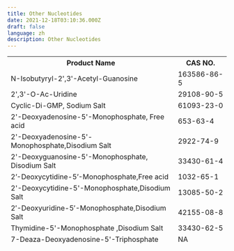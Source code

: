 ```yaml
---
title: Other Nucleotides
date: 2021-12-18T03:10:36.000Z
draft: false
language: zh
description: Other Nucleotides
---
```


<section class="lg:pb-24">
  <div class="max-w-screen-md px-4 mx-auto cmd:px-0">
<table class="border-collapse table-auto w-full text-sm">
<thead>
    <tr class="bg-slate-5">
        <th class="border dark:border-slate-600 font-medium p-4 pl-8 pt-3 pb-3 text-slate-400 dark:text-slate-200 text-left">Product Name</th>
        <th class="border dark:border-slate-600 font-medium p-4 pl-8 pt-3 pb-3 text-slate-400 dark:text-slate-200 text-left">CAS NO.</th>
    </tr>
    <thead>
    <tr>
        <td class="border border-slate-200 dark:border-slate-600 p-4 pl-8 text-slate-500 dark:text-slate-400">N-Isobutyryl-2',3'-Acetyl-Guanosine	</td>
        <td class="border border-slate-200 dark:border-slate-600 p-4 pl-8 text-slate-500 dark:text-slate-400">163586-86-5 </td>
    </tr>
    <tr>
        <td class="border border-slate-200 dark:border-slate-600 p-4 pl-8 text-slate-500 dark:text-slate-400">2',3'-O-Ac-Uridine	</td>
        <td class="border border-slate-200 dark:border-slate-600 p-4 pl-8 text-slate-500 dark:text-slate-400">29108-90-5</td>
    </tr>
    <tr>
        <td class="border border-slate-200 dark:border-slate-600 p-4 pl-8 text-slate-500 dark:text-slate-400">Cyclic-Di-GMP, Sodium Salt	</td>
        <td class="border border-slate-200 dark:border-slate-600 p-4 pl-8 text-slate-500 dark:text-slate-400">61093-23-0</td>
    </tr>
    <tr>
        <td class="border border-slate-200 dark:border-slate-600 p-4 pl-8 text-slate-500 dark:text-slate-400">2'-Deoxyadenosine-5'-Monophosphate, Free acid	</td>
        <td class="border border-slate-200 dark:border-slate-600 p-4 pl-8 text-slate-500 dark:text-slate-400">653-63-4 </td>
    </tr>
    <tr>
        <td class="border border-slate-200 dark:border-slate-600 p-4 pl-8 text-slate-500 dark:text-slate-400">2'-Deoxyadenosine-5'-Monophosphate,Disodium Salt	</td>
        <td class="border border-slate-200 dark:border-slate-600 p-4 pl-8 text-slate-500 dark:text-slate-400">2922-74-9</td>
    </tr>
    <tr>
        <td class="border border-slate-200 dark:border-slate-600 p-4 pl-8 text-slate-500 dark:text-slate-400">2'-Deoxyguanosine-5'-Monophosphate, Disodium Salt	</td>
        <td class="border border-slate-200 dark:border-slate-600 p-4 pl-8 text-slate-500 dark:text-slate-400">33430-61-4 </td>
    </tr>
    <tr>
        <td class="border border-slate-200 dark:border-slate-600 p-4 pl-8 text-slate-500 dark:text-slate-400">2’-Deoxycytidine-5’-Monophosphate,Free acid	</td>
        <td class="border border-slate-200 dark:border-slate-600 p-4 pl-8 text-slate-500 dark:text-slate-400">1032-65-1</td>
    </tr>
    <tr>
        <td class="border border-slate-200 dark:border-slate-600 p-4 pl-8 text-slate-500 dark:text-slate-400">2'-Deoxycytidine-5'-Monophosphate,Disodium Salt</td>
        <td class="border border-slate-200 dark:border-slate-600 p-4 pl-8 text-slate-500 dark:text-slate-400">13085-50-2</td>
    </tr>
    <tr>
        <td class="border border-slate-200 dark:border-slate-600 p-4 pl-8 text-slate-500 dark:text-slate-400">2′-Deoxyuridine-5′-Monophosphate,Disodium Salt	</td>
        <td class="border border-slate-200 dark:border-slate-600 p-4 pl-8 text-slate-500 dark:text-slate-400">42155-08-8</td>
    </tr>
    <tr>
        <td class="border border-slate-200 dark:border-slate-600 p-4 pl-8 text-slate-500 dark:text-slate-400">Thymidine-5'-Monophosphate ,Disodium Salt	</td>
        <td class="border border-slate-200 dark:border-slate-600 p-4 pl-8 text-slate-500 dark:text-slate-400">33430-62-5</td>
    </tr>
    <tr>
        <td class="border border-slate-200 dark:border-slate-600 p-4 pl-8 text-slate-500 dark:text-slate-400">7-Deaza-Deoxyadenosine-5'-Triphosphate	</td>
        <td class="border border-slate-200 dark:border-slate-600 p-4 pl-8 text-slate-500 dark:text-slate-400">NA </td>
    </tr>
</table>

  </div>
</section>
